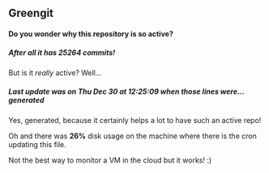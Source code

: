 ## Greengit

#### Do you wonder why this repository is so active?

##### After all it has 25264 commits!

But is it *really* active? Well...

##### Last update was on Thu Dec 30 at 12:25:09 when those lines were... generated

Yes, generated, because it certainly helps a lot to have such an active repo!

Oh and there was **26%** disk usage on the machine
where there is the cron updating this file.

Not the best way to monitor a VM in the cloud but it works! :)

